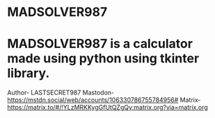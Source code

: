 MADSOLVER987
======================================================================================
MADSOLVER987 is a calculator made using python using tkinter library.
======================================================================================
Author- LASTSECRET987
Mastodon- https://mstdn.social/web/accounts/106330786755784956#
Matrix- https://matrix.to/#/!YLzMRKKygGfUtQZgQy:matrix.org?via=matrix.org
